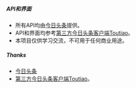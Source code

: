 ##### API和界面
* 所有API均由[今日头条](https://www.toutiao.com/)提供。
* API和界面均参考[第三方今日头条客户端Toutiao](https://github.com/iMeiji/Toutiao)。
* 本项目仅供学习交流，不可用于任何商业用途。
##### Thanks
* [今日头条](https://www.toutiao.com/)
* [第三方今日头条客户端Toutiao](https://github.com/iMeiji/Toutiao)。
